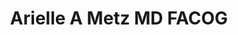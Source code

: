 ---
title: "Arielle A Metz MD FACOG"
url: /klamath-falls/arielle-a-metz-md-facog/
shop: optician
---